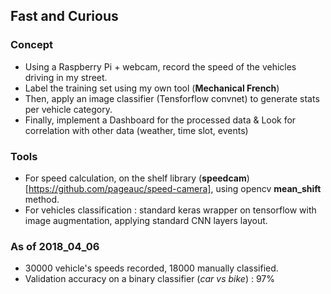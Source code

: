 ## Fast and Curious


### Concept
- Using a Raspberry Pi + webcam, record the speed of the vehicles driving in my street.
- Label the training set using my own tool (**Mechanical French**)
- Then, apply an image classifier (Tensforflow convnet) to generate stats per vehicle category.
- Finally, implement a Dashboard for the processed data & Look for correlation with other data (weather, time slot, events)


### Tools
- For speed calculation, on the shelf library (**speedcam**)[https://github.com/pageauc/speed-camera], using opencv **mean_shift** method.
- For vehicles classification : standard keras wrapper on tensorflow with image augmentation, applying standard CNN layers layout.


### As of 2018_04_06

- 30000 vehicle's speeds recorded, 18000 manually classified.
- Validation accuracy on a binary classifier (_car vs bike_) : 97%
